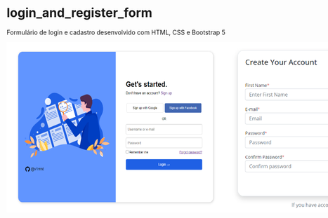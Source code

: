 # login_and_register_form
Formulário de login e cadastro desenvolvido com HTML, CSS e Bootstrap 5

<div style="display: flex;" class="images">
  <img heigth="500px" width="500px" src="login_form.PNG" alt="login form">
  <img width="500px" src="register_form.PNG" alt="register form">
</div>


